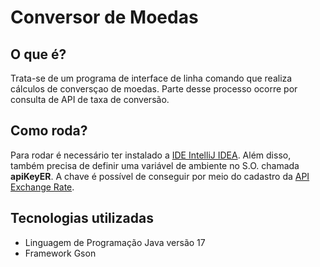 # Conversor de Moedas

## O que é?

Trata-se de um programa de interface de linha comando que realiza cálculos de conversçao de moedas. Parte desse processo ocorre por consulta de API de taxa de conversão.

## Como roda?

Para rodar é necessário ter instalado a [IDE IntelliJ IDEA](https://www.jetbrains.com/idea/download/).
Além disso, também precisa de definir uma variável de ambiente no S.O. chamada **apiKeyER**. A chave é possível de conseguir por meio do cadastro da [API Exchange Rate](https://www.exchangerate-api.com/).

## Tecnologias utilizadas

* Linguagem de Programação Java versão 17
* Framework Gson